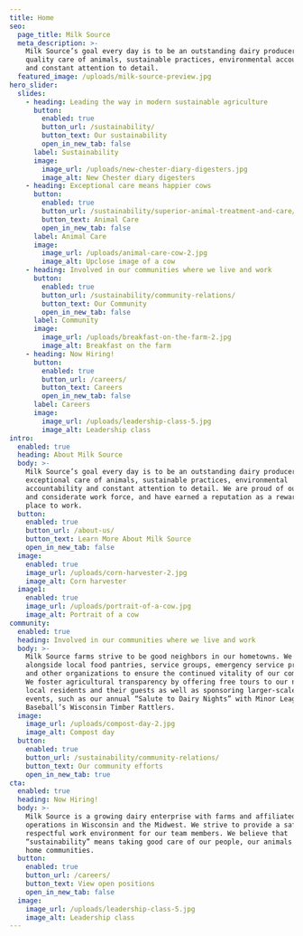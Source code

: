 ```yaml
---
title: Home
seo:
  page_title: Milk Source
  meta_description: >-
    Milk Source’s goal every day is to be an outstanding dairy producer through
    quality care of animals, sustainable practices, environmental accountability
    and constant attention to detail.
  featured_image: /uploads/milk-source-preview.jpg
hero_slider:
  slides:
    - heading: Leading the way in modern sustainable agriculture
      button:
        enabled: true
        button_url: /sustainability/
        button_text: Our sustainability
        open_in_new_tab: false
      label: Sustainability
      image:
        image_url: /uploads/new-chester-diary-digesters.jpg
        image_alt: New Chester diary digesters
    - heading: Exceptional care means happier cows
      button:
        enabled: true
        button_url: /sustainability/superior-animal-treatment-and-care/
        button_text: Animal Care
        open_in_new_tab: false
      label: Animal Care
      image:
        image_url: /uploads/animal-care-cow-2.jpg
        image_alt: Upclose image of a cow
    - heading: Involved in our communities where we live and work
      button:
        enabled: true
        button_url: /sustainability/community-relations/
        button_text: Our Community
        open_in_new_tab: false
      label: Community
      image:
        image_url: /uploads/breakfast-on-the-farm-2.jpg
        image_alt: Breakfast on the farm
    - heading: Now Hiring!
      button:
        enabled: true
        button_url: /careers/
        button_text: Careers
        open_in_new_tab: false
      label: Careers
      image:
        image_url: /uploads/leadership-class-5.jpg
        image_alt: Leadership class
intro:
  enabled: true
  heading: About Milk Source
  body: >-
    Milk Source’s goal every day is to be an outstanding dairy producer through
    exceptional care of animals, sustainable practices, environmental
    accountability and constant attention to detail. We are proud of our honest
    and considerate work force, and have earned a reputation as a rewarding
    place to work.
  button:
    enabled: true
    button_url: /about-us/
    button_text: Learn More About Milk Source
    open_in_new_tab: false
  image:
    enabled: true
    image_url: /uploads/corn-harvester-2.jpg
    image_alt: Corn harvester
  image1:
    enabled: true
    image_url: /uploads/portrait-of-a-cow.jpg
    image_alt: Portrait of a cow
community:
  enabled: true
  heading: Involved in our communities where we live and work
  body: >-
    Milk Source farms strive to be good neighbors in our hometowns. We work
    alongside local food pantries, service groups, emergency service providers
    and other organizations to ensure the continued vitality of our communities.
    We foster agricultural transparency by offering free tours to our neighbors,
    local residents and their guests as well as sponsoring larger-scale public
    events, such as our annual “Salute to Dairy Nights” with Minor League
    Baseball’s Wisconsin Timber Rattlers.
  image:
    image_url: /uploads/compost-day-2.jpg
    image_alt: Compost day
  button:
    enabled: true
    button_url: /sustainability/community-relations/
    button_text: Our community efforts
    open_in_new_tab: true
cta:
  enabled: true
  heading: Now Hiring!
  body: >-
    Milk Source is a growing dairy enterprise with farms and affiliated
    operations in Wisconsin and the Midwest. We strive to provide a safe and
    respectful work environment for our team members. We believe that
    “sustainability” means taking good care of our people, our animals and our
    home communities.
  button:
    enabled: true
    button_url: /careers/
    button_text: View open positions
    open_in_new_tab: false
  image:
    image_url: /uploads/leadership-class-5.jpg
    image_alt: Leadership class
---
```

